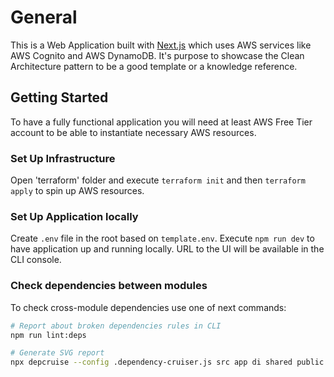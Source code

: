 # General

This is a Web Application built with [Next.js](https://nextjs.org) which uses AWS services like AWS Cognito and AWS DynamoDB.
It's purpose to showcase the Clean Architecture pattern to be a good template or a knowledge reference.

## Getting Started

To have a fully functional application you will need at least AWS Free Tier account to be able to instantiate necessary AWS resources.

### Set Up Infrastructure

Open 'terraform' folder and execute `terraform init` and then `terraform apply` to spin up AWS resources.

### Set Up Application locally

Create `.env` file in the root based on `template.env`.
Execute `npm run dev` to have application up and running locally. URL to the UI will be available in the CLI console.

### Check dependencies between modules

To check cross-module dependencies use one of next commands:

```bash
# Report about broken dependencies rules in CLI
npm run lint:deps

# Generate SVG report
npx depcruise --config .dependency-cruiser.js src app di shared public tests --output-type dot --validate | dot -T svg > dependency-graph.svg
```
